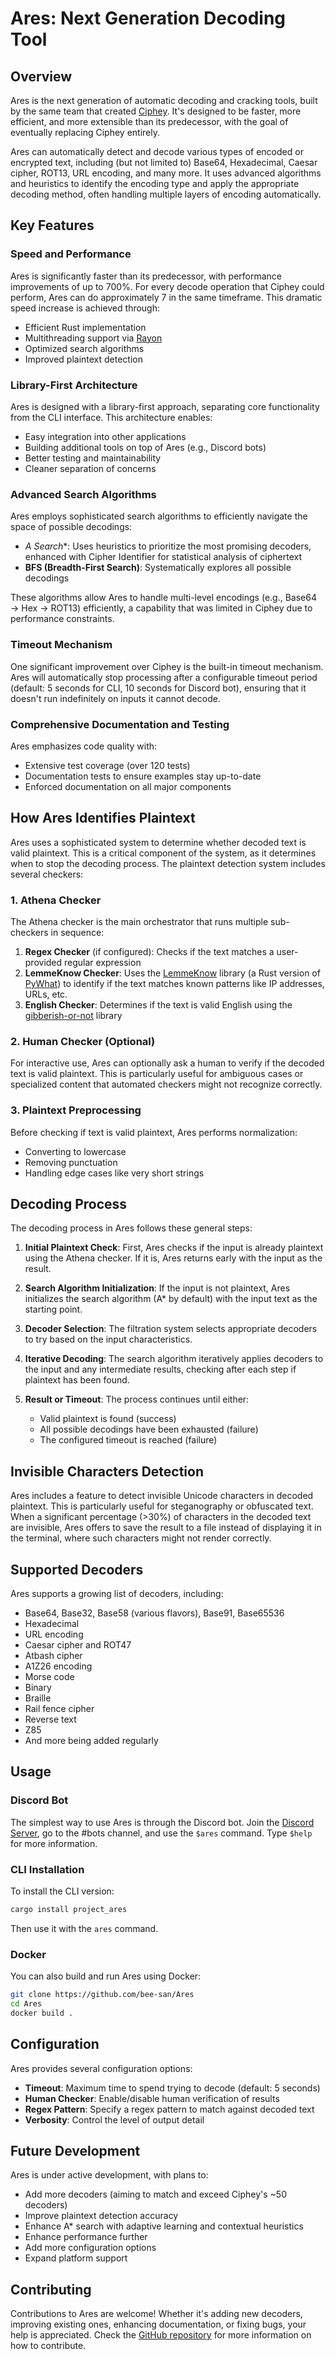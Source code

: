 # Ares: Next Generation Decoding Tool

## Overview

Ares is the next generation of automatic decoding and cracking tools, built by the same team that created [Ciphey](https://github.com/ciphey/ciphey). It's designed to be faster, more efficient, and more extensible than its predecessor, with the goal of eventually replacing Ciphey entirely.

Ares can automatically detect and decode various types of encoded or encrypted text, including (but not limited to) Base64, Hexadecimal, Caesar cipher, ROT13, URL encoding, and many more. It uses advanced algorithms and heuristics to identify the encoding type and apply the appropriate decoding method, often handling multiple layers of encoding automatically.

## Key Features

### Speed and Performance

Ares is significantly faster than its predecessor, with performance improvements of up to 700%. For every decode operation that Ciphey could perform, Ares can do approximately 7 in the same timeframe. This dramatic speed increase is achieved through:

- Efficient Rust implementation
- Multithreading support via [Rayon](https://github.com/rayon-rs/rayon)
- Optimized search algorithms
- Improved plaintext detection

### Library-First Architecture

Ares is designed with a library-first approach, separating core functionality from the CLI interface. This architecture enables:

- Easy integration into other applications
- Building additional tools on top of Ares (e.g., Discord bots)
- Better testing and maintainability
- Cleaner separation of concerns

### Advanced Search Algorithms

Ares employs sophisticated search algorithms to efficiently navigate the space of possible decodings:

- **A* Search**: Uses heuristics to prioritize the most promising decoders, enhanced with Cipher Identifier for statistical analysis of ciphertext
- **BFS (Breadth-First Search)**: Systematically explores all possible decodings

These algorithms allow Ares to handle multi-level encodings (e.g., Base64 → Hex → ROT13) efficiently, a capability that was limited in Ciphey due to performance constraints.

### Timeout Mechanism

One significant improvement over Ciphey is the built-in timeout mechanism. Ares will automatically stop processing after a configurable timeout period (default: 5 seconds for CLI, 10 seconds for Discord bot), ensuring that it doesn't run indefinitely on inputs it cannot decode.

### Comprehensive Documentation and Testing

Ares emphasizes code quality with:

- Extensive test coverage (over 120 tests)
- Documentation tests to ensure examples stay up-to-date
- Enforced documentation on all major components

## How Ares Identifies Plaintext

Ares uses a sophisticated system to determine whether decoded text is valid plaintext. This is a critical component of the system, as it determines when to stop the decoding process. The plaintext detection system includes several checkers:

### 1. Athena Checker

The Athena checker is the main orchestrator that runs multiple sub-checkers in sequence:

1. **Regex Checker** (if configured): Checks if the text matches a user-provided regular expression
2. **LemmeKnow Checker**: Uses the [LemmeKnow](https://github.com/swanandx/lemmeknow) library (a Rust version of [PyWhat](https://github.com/bee-san/pyWhat)) to identify if the text matches known patterns like IP addresses, URLs, etc.
3. **English Checker**: Determines if the text is valid English using the [gibberish-or-not](https://crates.io/crates/gibberish-or-not) library

### 2. Human Checker (Optional)

For interactive use, Ares can optionally ask a human to verify if the decoded text is valid plaintext. This is particularly useful for ambiguous cases or specialized content that automated checkers might not recognize correctly.

### 3. Plaintext Preprocessing

Before checking if text is valid plaintext, Ares performs normalization:
- Converting to lowercase
- Removing punctuation
- Handling edge cases like very short strings

## Decoding Process

The decoding process in Ares follows these general steps:

1. **Initial Plaintext Check**: First, Ares checks if the input is already plaintext using the Athena checker. If it is, Ares returns early with the input as the result.

2. **Search Algorithm Initialization**: If the input is not plaintext, Ares initializes the search algorithm (A* by default) with the input text as the starting point.

3. **Decoder Selection**: The filtration system selects appropriate decoders to try based on the input characteristics.

4. **Iterative Decoding**: The search algorithm iteratively applies decoders to the input and any intermediate results, checking after each step if plaintext has been found.

5. **Result or Timeout**: The process continues until either:
   - Valid plaintext is found (success)
   - All possible decodings have been exhausted (failure)
   - The configured timeout is reached (failure)

## Invisible Characters Detection

Ares includes a feature to detect invisible Unicode characters in decoded plaintext. This is particularly useful for steganography or obfuscated text. When a significant percentage (>30%) of characters in the decoded text are invisible, Ares offers to save the result to a file instead of displaying it in the terminal, where such characters might not render correctly.

## Supported Decoders

Ares supports a growing list of decoders, including:

- Base64, Base32, Base58 (various flavors), Base91, Base65536
- Hexadecimal
- URL encoding
- Caesar cipher and ROT47
- Atbash cipher
- A1Z26 encoding
- Morse code
- Binary
- Braille
- Rail fence cipher
- Reverse text
- Z85
- And more being added regularly

## Usage

### Discord Bot

The simplest way to use Ares is through the Discord bot. Join the [Discord Server](http://discord.skerritt.blog), go to the #bots channel, and use the `$ares` command. Type `$help` for more information.

### CLI Installation

To install the CLI version:

```bash
cargo install project_ares
```

Then use it with the `ares` command.

### Docker

You can also build and run Ares using Docker:

```bash
git clone https://github.com/bee-san/Ares
cd Ares
docker build .
```

## Configuration

Ares provides several configuration options:

- **Timeout**: Maximum time to spend trying to decode (default: 5 seconds)
- **Human Checker**: Enable/disable human verification of results
- **Regex Pattern**: Specify a regex pattern to match against decoded text
- **Verbosity**: Control the level of output detail

## Future Development

Ares is under active development, with plans to:

- Add more decoders (aiming to match and exceed Ciphey's ~50 decoders)
- Improve plaintext detection accuracy
- Enhance A* search with adaptive learning and contextual heuristics
- Enhance performance further
- Add more configuration options
- Expand platform support

## Contributing

Contributions to Ares are welcome! Whether it's adding new decoders, improving existing ones, enhancing documentation, or fixing bugs, your help is appreciated. Check the [GitHub repository](https://github.com/bee-san/Ares) for more information on how to contribute.